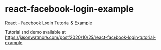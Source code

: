 # react-facebook-login-example

React - Facebook Login Tutorial & Example

Tutorial and demo available at https://jasonwatmore.com/post/2020/10/25/react-facebook-login-tutorial-example